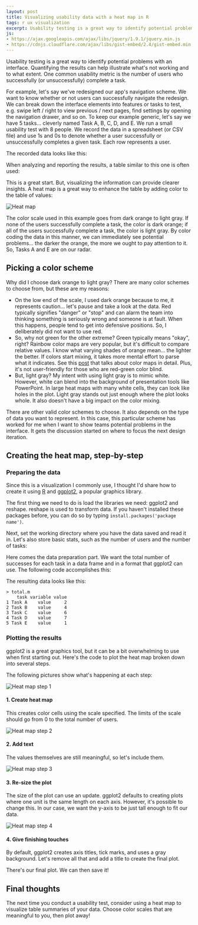 ```yaml
---
layout: post
title: Visualizing usability data with a heat map in R
tags: r ux visualization
excerpt: Usability testing is a great way to identify potential problems with an interface. Quantifying the results can help illustrate what's not working and to what extent. One common usability metric is the number of users who successfully (or unsuccessfully) complete a task....
js:
- https://ajax.googleapis.com/ajax/libs/jquery/1.9.1/jquery.min.js
- https://cdnjs.cloudflare.com/ajax/libs/gist-embed/2.4/gist-embed.min.js
---
```


Usability testing is a great way to identify potential problems with an interface. Quantifying the results can help illustrate what's not working and to what extent. One common usability metric is the number of users who successfully (or unsuccessfully) complete a task.

For example, let's say we've redesigned our app's navigation scheme. We want to know whether or not users can successfully navigate the redesign. We can break down the interface elements into features or tasks to test, e.g. swipe left / right to view previous / next pages, find settings by opening the navigation drawer, and so on. To keep our example generic, let's say we have 5 tasks... cleverly named Task A, B, C, D, and E. We run a small usability test with 8 people. We record the data in a spreadsheet (or CSV file) and use 1s and 0s to denote whether a user successfully or unsuccessfully completes a given task. Each row represents a user.

The recorded data looks like this:

<code data-gist-id="06e7ba1d7446ec8de4ed" data-gist-file="data.csv"></code>

When analyzing and reporting the results, a table similar to this one is often used:

<code data-gist-id="06e7ba1d7446ec8de4ed" data-gist-file="total.csv"></code>

This is a great start. But, visualizing the information can provide clearer insights. A heat map is a great way to enhance the table by adding color to the table of values:

<div class="card mb-3">
  <img class="card-img" src="https://media.githubusercontent.com/media/estherjk/estherjk.github.io/master/assets/img/uxr-heatmap/heatmap.png" alt="Heat map">
</div>

The color scale used in this example goes from dark orange to light gray. If none of the users successfully complete a task, the color is dark orange; if all of the users successfully complete a task, the color is light gray. By color coding the data in this manner, we can immediately see potential problems... the darker the orange, the more we ought to pay attention to it. So, Tasks A and E are on our radar.

## Picking a color scheme

Why did I choose dark orange to light gray? There are many color schemes to choose from, but these are my reasons:

* On the low end of the scale, I used dark orange because to me, it represents caution... let's pause and take a look at the data. Red typically signifies "danger" or "stop" and can alarm the team into thinking something is seriously wrong and someone is at fault. When this happens, people tend to get into defensive positions. So, I deliberately did not want to use red.
* So, why not green for the other extreme? Green typically means "okay", right? Rainbow color maps are very popular, but it's difficult to compare relative values. I know what varying shades of orange mean... the lighter the better. If colors start mixing, it takes more mental effort to parse what it indicates. See this [post](https://eagereyes.org/basics/rainbow-color-map) that talks about color maps in detail. Plus, it's not user-friendly for those who are red-green color blind.
* But, light gray? My intent with using light gray is to mimic white. However, white can blend into the background of presentation tools like PowerPoint. In large heat maps with many white cells, they can look like holes in the plot. Light gray stands out just enough where the plot looks whole. It also doesn't have a big impact on the color mixing.

There are other valid color schemes to choose. It also depends on the type of data you want to represent. In this case, this particular scheme has worked for me when I want to show teams potential problems in the interface. It gets the discussion started on where to focus the next design iteration.

## Creating the heat map, step-by-step

### Preparing the data

Since this is a visualization I commonly use, I thought I'd share how to create it using [R](https://cran.r-project.org/) and [ggplot2](http://ggplot2.org/), a popular graphics library.

The first thing we need to do is load the libraries we need: ggplot2 and reshape. reshape is used to transform data. If you haven't installed these packages before, you can do so by typing `install.packages('package name')`.

<code data-gist-id="06e7ba1d7446ec8de4ed" data-gist-file="heatmap.R" data-gist-line="1-2"></code>

Next, set the working directory where you have the data saved and read it in. Let's also store basic stats, such as the number of users and the number of tasks:

<code data-gist-id="06e7ba1d7446ec8de4ed" data-gist-file="heatmap.R" data-gist-line="4-10"></code>

Here comes the data preparation part. We want the total number of successes for each task in a data frame and in a format that ggplot2 can use. The following code accomplishes this:

<code data-gist-id="06e7ba1d7446ec8de4ed" data-gist-file="heatmap.R" data-gist-line="12-22"></code>

The resulting data looks like this:

```
> total.m
    task variable value
1 Task A    value     2
2 Task B    value     4
3 Task C    value     6
4 Task D    value     7
5 Task E    value     1
```

### Plotting the results

ggplot2 is a great graphics tool, but it can be a bit overwhelming to use when first starting out. Here's the code to plot the heat map broken down into several steps.

<code data-gist-id="06e7ba1d7446ec8de4ed" data-gist-file="heatmap.R" data-gist-line="24-51"></code>

The following pictures show what's happening at each step:

<div class="card mb-3">
  <img class="card-img-top" src="https://media.githubusercontent.com/media/estherjk/estherjk.github.io/master/assets/img/uxr-heatmap/heatmap-step1.png" alt="Heat map step 1">
  <div class="card-body text-center">
    <h4 class="card-title">1. Create heat map</h4>
    <p class="card-text">This creates color cells using the scale specified. The limits of the scale should go from 0 to the total number of users.</p>
  </div>
</div>

<div class="card mb-3">
  <img class="card-img-top" src="https://media.githubusercontent.com/media/estherjk/estherjk.github.io/master/assets/img/uxr-heatmap/heatmap-step2.png" alt="Heat map step 2">
  <div class="card-body text-center">
    <h4 class="card-title">2. Add text</h4>
    <p class="card-text">The values themselves are still meaningful, so let's include them.</p>
  </div>
</div>

<div class="card mb-3">
  <img class="card-img-top" src="https://media.githubusercontent.com/media/estherjk/estherjk.github.io/master/assets/img/uxr-heatmap/heatmap-step3.png" alt="Heat map step 3">
  <div class="card-body text-center">
    <h4 class="card-title">3. Re-size the plot</h4>
    <p class="card-text">The size of the plot can use an update. ggplot2 defaults to creating plots where one unit is the same length on each axis. However, it's possible to change this. In our case, we want the y-axis to be just tall enough to fit our data.</p>
  </div>
</div>

<div class="card mb-3">
  <img class="card-img-top" src="https://media.githubusercontent.com/media/estherjk/estherjk.github.io/master/assets/img/uxr-heatmap/heatmap.png" alt="Heat map step 4">
  <div class="card-body text-center">
    <h4 class="card-title">4. Give finishing touches</h4>
    <p class="card-text">By default, ggplot2 creates axis titles, tick marks, and uses a gray background. Let's remove all that and add a title to create the final plot.</p>
  </div>
</div>

There's our final plot. We can then save it!

## Final thoughts

The next time you conduct a usability test, consider using a heat map to visualize table summaries of your data. Choose color scales that are meaningful to you, then plot away!

